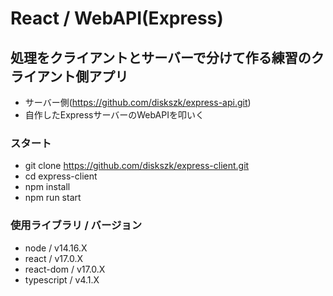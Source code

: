# React / WebAPI(Express)

## 処理をクライアントとサーバーで分けて作る練習のクライアント側アプリ

- サーバー側(https://github.com/diskszk/express-api.git)
- 自作したExpressサーバーのWebAPIを叩いく

### スタート

- git clone https://github.com/diskszk/express-client.git
- cd express-client
- npm install
- npm run start

### 使用ライブラリ / バージョン

- node / v14.16.X
- react / v17.0.X
- react-dom / v17.0.X
- typescript / v4.1.X
